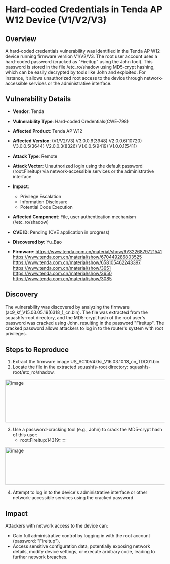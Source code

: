 # Hard-coded Credentials in Tenda AP W12 Device (V1/V2/V3)
## Overview
A hard-coded credentials vulnerability was identified in the Tenda AP W12 device running firmware version V1/V2/V3. The root user account uses a hard-coded password (cracked as "Fireitup" using the John tool). This password is stored in the file /etc_ro/shadow using MD5-crypt hashing, which can be easily decrypted by tools like John and exploited. For instance, it allows unauthorized root access to the device through network-accessible services or the administrative interface.

## Vulnerability Details
+ **Vendor**: Tenda
+ **Vulnerability Type**: Hard-coded Credentials(CWE-798)
+ **Affected Product**: Tenda AP W12
+ **Affected Version**: (V1/V2/V3)
V3.0.0.6(3948)
V2.0.0.6(10720)
V3.0.0.5(3644)
V2.0.0.3(8326)
V1.0.0.5(9419)
V1.0.0.1(5411)

+ **Attack Type**: Remote
+ **Attack Vector**: Unauthorized login using the default password (root:Fireitup) via network-accessible services or the administrative interface
+ **Impact**:
    - Privilege Escalation
    - Information Disclosure
    - Potential Code Execution
+ **Affected Component**: File, user authentication mechanism (/etc_ro/shadow)
+ **CVE ID**: Pending (CVE application in progress)
+ **Discovered by**: Yu_Bao
+ **Firmware**:
https://www.tenda.com.cn/material/show/673226879721541
https://www.tenda.com.cn/material/show/670449286803525
https://www.tenda.com.cn/material/show/658105462243397
https://www.tenda.com.cn/material/show/3651
https://www.tenda.com.cn/material/show/3650
https://www.tenda.com.cn/material/show/3085

## Discovery
The vulnerability was discovered by analyzing the firmware (ac9_kf_V15.03.05.19(6318_)_cn.bin). The file was extracted from the squashfs-root directory, and the MD5-crypt hash of the root user's password was cracked using John, resulting in the password "Fireitup". The cracked password allows attackers to log in to the router's system with root privileges.

## Steps to Reproduce
1. Extract the firmware image US_AC10V4.0si_V16.03.10.13_cn_TDC01.bin.
2. Locate the file in the extracted squashfs-root directory: squashfs-root/etc_ro/shadow.

<img width="1509" height="135" alt="image" src="https://github.com/user-attachments/assets/97974b3b-114b-4e4b-96df-032a0acc99e7" />

3. Use a password-cracking tool (e.g., John) to crack the MD5-crypt hash of this user:
    - root:Fireitup:14319::::::

<img width="759" height="119" alt="image" src="https://github.com/user-attachments/assets/5eaf2557-3476-433e-b247-75e4f0f66a41" />

4. Attempt to log in to the device's administrative interface or other network-accessible services using the cracked password.

## Impact
Attackers with network access to the device can:
+ Gain full administrative control by logging in with the root account (password: "Fireitup").
+ Access sensitive configuration data, potentially exposing network details, modify device settings, or execute arbitrary code, leading to further network breaches.

